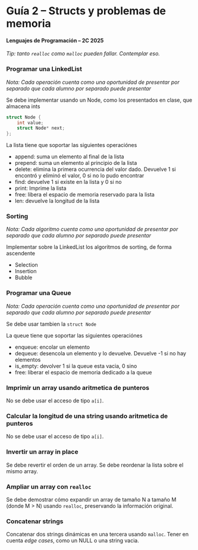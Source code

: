 # **Guía 2 – Structs y problemas de memoria**

#### Lenguajes de Programación – 2C 2025

_Tip: tanto `realloc` como `malloc` pueden fallar. Contemplar eso._

### Programar una LinkedList

_Nota: Cada operación cuenta como una oportunidad de presentar por separado que cada alumno por separado puede presentar_

Se debe implementar usando un Node, como los presentados en clase, que almacena ints

```c
struct Node {
    int value;
    struct Node* next;
};
```

La lista tiene que soportar las siguientes operaciónes
- append: suma un elemento al final de la lista
- prepend: suma un elemento al principio de la lista
- delete: elimina la primera ocurrencia del valor dado. Devuelve 1 si encontró y eliminó el valor, 0 si no lo pudo encontrar
- find: devuelve 1 si existe en la lista y 0 si no
- print: Imprime la lista
- free: libera el espacio de memoria reservado para la lista
- len: devuelve la longitud de la lista

### Sorting

_Nota: Cada algoritmo cuenta como una oportunidad de presentar por separado que cada alumno por separado puede presentar_

Implementar sobre la LinkedList los algoritmos de sorting, de forma ascendente
- Selection
- Insertion
- Bubble 

### Programar una Queue

_Nota: Cada operación cuenta como una oportunidad de presentar por separado que cada alumno por separado puede presentar_

Se debe usar tambien la `struct Node`

La queue tiene que soportar las siguientes operaciónes
- enqueue: encolar un elemento
- dequeue: desencola un elemento y lo devuelve. Devuelve -1 si no hay elementos
- is_empty: devolver 1 si la queue esta vacia, 0 sino
- free: liberar el espacio de memoria dedicado a la queue

### Imprimir un array usando aritmetica de punteros

No se debe usar el acceso de tipo `a[i]`.

### Calcular la longitud de una string usando aritmetica de punteros

No se debe usar el acceso de tipo `a[i]`.

### Invertir un array in place

Se debe revertir el orden de un array. Se debe reordenar la lista sobre el mismo array.

### Ampliar un array con `realloc`

Se debe demostrar cómo expandir un array de tamaño N a tamaño M (donde M > N) usando `realloc`, preservando la información original.

### Concatenar strings

Concatenar dos strings dinámicas en una tercera usando `malloc`. Tener en cuenta _edge cases_, como un NULL o una string vacia.

